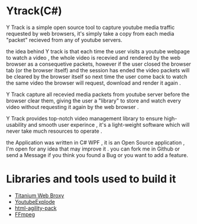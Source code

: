 # Ytrack(C#)

Y Track is a simple open source tool to capture youtube media traffic requested by web browsers, it's simply take a copy from each media "packet" recieved from any of youtube servers. 

the idea behind Y track is that each time the user visits a youtube webpage to watch a video , the whole video is recevied and rendered by the web browser as a consequetive packets, however if the user closed the browser tab (or the browser itself) and the session has ended the video packets will be cleared by the browser itself so next time the user come back to watch the same video the browser will request, download and render it again . 

Y Track capture all recevied media packets from youtube server before the browser clear them, giving the user a "library" to store and watch every video without requesting it again by the web browser . 

Y Track provides top-notch video management library to ensure high-usability and smooth user experince , it's a light-weight software which will never take much resources to operate .


the Application was written in C# WPF , it is an Open Source application , I'm open for any idea that may improve it . you can fork me in Github or send a Message if you think you found a Bug or you want to add a feature.


# Libraries and tools used to build it
- [Titanium Web Broxy](https://github.com/justcoding121/Titanium-Web-Proxy)
- [YoutubeExplode](https://github.com/Tyrrrz/YoutubeExplode)
- [html-agility-pack](https://github.com/zzzprojects/html-agility-pack)
- [FFmpeg](https://github.com/FFmpeg/FFmpeg)
